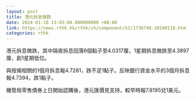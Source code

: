 ```yaml
---
layout: post
title: 港元拆息微跌
date: 2024-01-18 13:03:04.000000000 +08:00
link: https://news.rthk.hk/rthk/ch/component/k2/1736748-20240118.htm
categories: rthk
---
```


港元拆息微跌，其中隔夜拆息回落6個點子至4.0317厘，1星期拆息微跌至4.3897厘，創1星期低位。

與按揭相關的1個月拆息報4.7281，跌不足1點子。反映銀行資金水平的3個月拆息報4.7394，跌1點子。

機管局零售債券上日開始認購後，港元匯價見支持，較早時報7.8195兌1美元。
